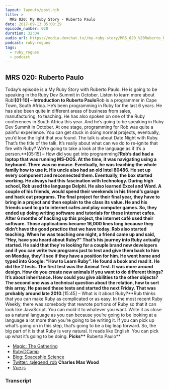 ```yaml
---
layout: layouts/post.njk
title: >
  MRS 020: My Ruby Story - Ruberto Paulo
date: 2017-09-13 05:00:29
episode_number: 020
duration: 32:04
audio_url: https://media.devchat.tv//my-ruby-story/MRS_020_%20Ruberto_Paulo.mp3
podcast: ruby-rogues
tags:
  - ruby_rogues
  - podcast
---
```


## **MRS 020: Ruberto Paulo**

Today’s episode is a My Ruby Story with Ruberto Paulo. He is going to be speaking in the Ruby Dev Summit in October. Listen to learn more about Rub!**[01:10] – Introduction to Ruberto Paulo**Rob is a programmer in Cape Town, South Africa. He’s been programming in Ruby for the last 6 years. He has also been quite in different areas of business from sales, manufacturing, to teaching. He has also spoken on one of the Ruby conferences in South Africa this year. And he’s going to be speaking in Ruby Dev Summit in October. At one stage, programming for Rob was quite a painful experience. You can get stuck in doing normal projects, eventually, you’d lose the light that you found. The talk is about Date Night with Ruby. That’s the title of the talk. It’s really about what can we do to re-ignite that fire with Ruby? We’re going to take a look at the language as if it’s a person.**[05:15] – How did you get into programming?**Rob’s dad had a laptop that was running MS-DOS. At the time, it was navigating using a keyboard. There was no mouse. Eventually, he was teaching the whole family how to use it. His uncle also had an old Intel 80486. He set up every component and reconnected them. Eventually, the box started working. He always had this fascination with technology. During high school, Rob used the language Delphi. He also learned Excel and Word. A couple of his friends, would spend their weekends in his friend’s garage and hack out programs. The final project for their final year, they have to bring in a project and then explain to the class its value. He and his friends used to go to internet cafes and play computer games. So, they ended up doing writing software and tutorials for these internet cafes. After 6 months of hacking up this project, the internet café used their software. Those applications became 16,000 lines long because they didn’t have the good practice that we have today. Rob also started teaching. When he was teaching one night, a friend came up and said, “Hey, have you heard about Ruby?” That’s his journey into Ruby actually started. He said that they're looking for a couple brand new developers and if you can write two programs just to test and give them back to him on Monday, they'll see if they have a position for him. He went home and typed into Google: “How to Learn Ruby”. He found a book and read it. He did the 2 tests. The first test was the Animal Test. It was more around design. How do you create new animals if you want to do different things? It’s about inheritance. How could you give abilities to the other objects? The second one was a technical question about the relation, how to sort this array. He passed these tests and started the next Friday. That was probably around late 2010.**[15:45] – What is it about Ruby?**Rub thinks that you can make Ruby as complicated or as easy. In the most recent Ruby Weekly, there was somebody that rewrote portions of Ruby so that it can look like JavaScript. You can mold it to whatever you want. Write it as close as a natural language as you can because you’re going to be looking at a language a lot more than you’re going to be writing it. If you can pick up what’s going on in this step, that’s going to be a big leap forward. So, the big part of it is that Ruby is very natural. It reads like English. You can pick up what it’s going to be doing. **Picks\*\*** Ruberto Paulo\*\*

- [Magic: The Gathering](https://magic.wizards.com/en)
- [RubyDCamp](https://rubydcamp.org/)
- [Blog: Spaceship Science](https://spaceshipscience.co.za)
- [Twitter: @legend_rob](https://twitter.com/legend_rob)
  **Charles Max Wood**
- [Vue.js](https://vue.js)

### Transcript
